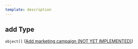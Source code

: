 ```yaml
---
template: description
---
```


## add Type

`object[]` ([Add marketing campaign (NOT YET IMPLEMENTED)](generic-properties-root-add-marketing-campaign-properties-add-marketing-campaign-add-marketing-campaign-not-yet-implemented.md))
